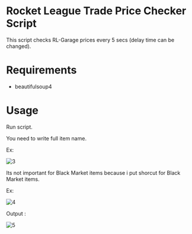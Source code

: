 # Rocket League Trade Price Checker Script

This script checks RL-Garage prices every 5 secs (delay time can be changed).

# Requirements

* beautifulsoup4

# Usage

Run script.

You need to write full item name.

Ex:

![3](https://user-images.githubusercontent.com/54486031/143854657-410f60f8-d873-45ee-b61e-04e4d6f8813d.png)


Its not important for Black Market items because i put shorcut for Black Market items.

Ex:

![4](https://user-images.githubusercontent.com/54486031/143854684-c27c537c-a1ba-4b6f-be1c-73f4b11b8e36.PNG)


Output :

![5](https://user-images.githubusercontent.com/54486031/143680226-2db17541-d361-411b-8ce2-a9b6a4d5a368.PNG)
